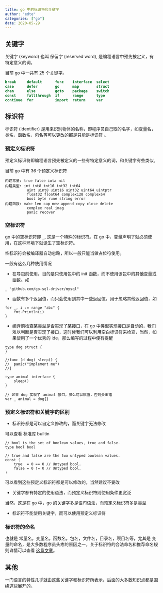 ```yaml
---
title: go 中的标识符和关键字
author: "edte"
categories: ["go"]
date: 2020-05-29
---
```


## 关键字

关键字 (keyword) 也叫 保留字 (reserved word), 是编程语言中预先被定义，有特定意义的词。

目前 go 中一共有 25 个关键字。

```go
break     default      func    interface  select
case      defer        go      map        struct
chan      else         goto    package    switch
const     fallthrough  if      range      type
continue  for          import  return     var
```

## 标识符

标识符  (identifier) 是用来识别物体的名称，即程序员自己取的名字，如变量名，类名，函数名，包名等可以更改的都是只能是标识符 。

### 预定义标识符

预定义标识符即编程语言预先被定义的一些有特定意义的词，和关键字有些类似。

目前 go 中有 36 个预定义标识符

```
内建常量: true false iota nil
内建类型: int int8 int16 int32 int64
          uint uint8 uint16 uint32 uint64 uintptr
          float32 float64 complex128 complex64
          bool byte rune string error
内建函数: make len cap new append copy close delete
          complex real imag
          panic recover
```

### 空标识符

go 中的空标识符即 `_`, 这是一个特殊的标识符。在 go 中，变量声明了就必须使用，在这种环境下就诞生了空标识符。

空标识符会被编译器自动忽略，所以一般只能当做占位符使用。

一般有这么几种使用情况

* 在导包前使用，目的是只使用包中的 init 函数，而不使用该包中的其他变量或函数。如

```
_ "github.com/go-sql-driver/mysql"
```

* 函数有多个返回值，而只会使用到其中一些返回值，用于忽略其他返回值，如

```
for _, i := range "abc" {
	fmt.Println(i)
}
```

* 编译前检查某类型是否实现了某接口，在 go 中类型实现接口是自动的，我们难以判断是否实现了接口，这时候我们可以利用空白标识符来检查，当然，如果使用了一个优秀的 ide，那么编写的过程中便有提醒

```
type dog struct {
}

//func (d dog) sleep() {
//	panic("implement me")
//}

type animal interface {
	sleep()
}

// 如果 dog 实现了 animal 接口，那么可以赋值，否则会出错
var _ animal = dog{}
```

### 预定义标识符和关键字的区别

* 标识符都是可以自定义修改的，而关键字无法修改

可以查看 标准库 builtin

```
// bool is the set of boolean values, true and false.
type bool bool

// true and false are the two untyped boolean values.
const (
	true  = 0 == 0 // Untyped bool.
	false = 0 != 0 // Untyped bool.
)
```

可以看到这些预定义标识符都是可以修改的，当然建议不要改

* 关键字都有特定的使用语法，而预定义标识符则使用条件更宽泛

当然，这是在 go 中，go 的关键字多是语句语法，而预定义标识符多是类型

* 标识符不能使用关键字，而可以使用预定义标识符

### 标识符的命名

也就是 常量名，变量名，函数名，包名，文件名，目录名，项目名等，尤其是 变量的命名，是大多数程序员头疼的原因之一。关于标识符的合法命名和推荐命名规则详情可以查看 [这篇文章]()。

## 其他

一门语言的特性几乎就由这些关键字和标识符所表示，后面的大多数知识点都是围绕这些展开的。